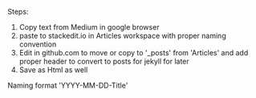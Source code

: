 
Steps:

 1. Copy text from Medium in google browser
 2. paste to stackedit.io in Articles workspace with proper naming convention
 3. Edit in github.com to move or copy to '_posts' from 'Articles' and add proper header to convert to posts for jekyll for later
 4. Save as Html as well

Naming format 'YYYY-MM-DD-Title'


<!--stackedit_data:
eyJoaXN0b3J5IjpbNTY1MDYwMzI1LDIwNTgzMDM5NF19
-->
